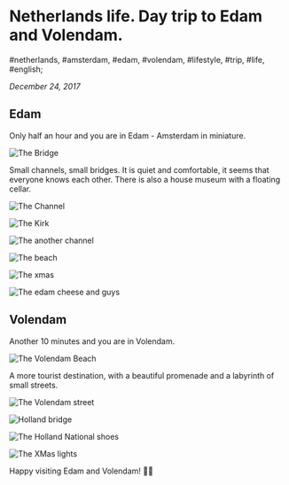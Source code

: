 # Netherlands life. Day trip to Edam and Volendam.

#netherlands, #amsterdam, #edam, #volendam, #lifestyle, #trip, #life, #english;

_December 24, 2017_

## Edam

Only half an hour and you are in Edam - Amsterdam in miniature.

![The Bridge](/images/netherlands-life-day-trip-to-edam-and-volendam/1.jpg "The Bridge")

Small channels, small bridges. It is quiet and comfortable, it seems that everyone knows each other. There is also a house museum with a floating cellar.

![The Channel](/images/netherlands-life-day-trip-to-edam-and-volendam/2.jpg "The Channel")

![The Kirk](/images/netherlands-life-day-trip-to-edam-and-volendam/3.jpg "The Kirk")

![The another channel](/images/netherlands-life-day-trip-to-edam-and-volendam/4.jpg "The another channel")

![The beach](/images/netherlands-life-day-trip-to-edam-and-volendam/5.jpg "The beach")

![The xmas](/images/netherlands-life-day-trip-to-edam-and-volendam/6.jpg "The xmas")

![The edam cheese and guys](/images/netherlands-life-day-trip-to-edam-and-volendam/7.jpg "The edam cheese and guys")

## Volendam

Another 10 minutes and you are in Volendam. 

![The Volendam Beach](/images/netherlands-life-day-trip-to-edam-and-volendam/8.jpg "The Volendam Beach")

A more tourist destination, with a beautiful promenade and a labyrinth of small streets.

![The Volendam street](/images/netherlands-life-day-trip-to-edam-and-volendam/9.jpg "The Volendam street")

![Holland bridge](/images/netherlands-life-day-trip-to-edam-and-volendam/10.jpg "Holland bridge")

![The Holland National shoes](/images/netherlands-life-day-trip-to-edam-and-volendam/11.jpg "The Holland National shoes")

![The XMas lights](/images/netherlands-life-day-trip-to-edam-and-volendam/12.jpg "The XMas lights")

Happy visiting Edam and Volendam! ✌🏼
